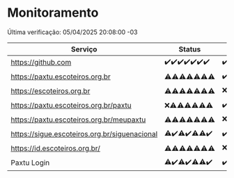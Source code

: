 # Monitoramento

Última verificação: 05/04/2025 20:08:00 -03

|Serviço|Status|Últimas 24h|
|---|---|---|
|https://github.com|<span title="2025-03-29: OK=23">✔️</span><span title="2025-03-30: OK=23">✔️</span><span title="2025-03-31: OK=23">✔️</span><span title="2025-04-01: OK=23">✔️</span><span title="2025-04-02: OK=23">✔️</span><span title="2025-04-03: OK=23">✔️</span><span title="2025-04-04: OK=22">✔️</span>|<span title="04/04/2025 20:08:00 -03 : 200">✔️</span><span title="04/04/2025 21:42:00 -03 : 200">✔️</span><span title="04/04/2025 23:16:00 -03 : 200">✔️</span><span title="05/04/2025 00:22:00 -03 : 200">✔️</span><span title="05/04/2025 01:10:00 -03 : 200">✔️</span><span title="05/04/2025 02:08:00 -03 : 200">✔️</span><span title="05/04/2025 03:11:00 -03 : 200">✔️</span><span title="05/04/2025 04:08:00 -03 : 200">✔️</span><span title="05/04/2025 05:10:00 -03 : 200">✔️</span><span title="05/04/2025 06:08:00 -03 : 200">✔️</span><span title="05/04/2025 07:08:00 -03 : 200">✔️</span><span title="05/04/2025 08:06:00 -03 : 200">✔️</span><span title="05/04/2025 09:14:00 -03 : 200">✔️</span><span title="05/04/2025 10:15:00 -03 : 200">✔️</span><span title="05/04/2025 11:07:00 -03 : 200">✔️</span><span title="05/04/2025 12:07:00 -03 : 200">✔️</span><span title="05/04/2025 13:08:00 -03 : 200">✔️</span><span title="05/04/2025 14:06:00 -03 : 200">✔️</span><span title="05/04/2025 15:10:00 -03 : 200">✔️</span><span title="05/04/2025 16:06:00 -03 : 200">✔️</span><span title="05/04/2025 17:08:00 -03 : 200">✔️</span><span title="05/04/2025 18:07:00 -03 : 200">✔️</span><span title="05/04/2025 19:07:00 -03 : 200">✔️</span><span title="05/04/2025 20:08:00 -03 : 200">✔️</span>|
|https://paxtu.escoteiros.org.br|<span title="2025-03-29: OK=3, Falhas=20">⚠️</span><span title="2025-03-30: OK=5, Falhas=18">⚠️</span><span title="2025-03-31: OK=4, Falhas=19">⚠️</span><span title="2025-04-01: OK=3, Falhas=20">⚠️</span><span title="2025-04-02: OK=11, Falhas=12">⚠️</span><span title="2025-04-03: OK=10, Falhas=13">⚠️</span><span title="2025-04-04: OK=10, Falhas=12">⚠️</span>|<span title="04/04/2025 20:08:00 -03 : 200">✔️</span><span title="04/04/2025 21:42:00 -03 : 200">✔️</span><span title="04/04/2025 23:16:00 -03 : 403">❌</span><span title="05/04/2025 00:22:00 -03 : 403">❌</span><span title="05/04/2025 01:10:00 -03 : 403">❌</span><span title="05/04/2025 02:08:00 -03 : 200">✔️</span><span title="05/04/2025 03:11:00 -03 : 200">✔️</span><span title="05/04/2025 04:08:00 -03 : 200">✔️</span><span title="05/04/2025 05:10:00 -03 : 200">✔️</span><span title="05/04/2025 06:08:00 -03 : 200">✔️</span><span title="05/04/2025 07:08:00 -03 : 403">❌</span><span title="05/04/2025 08:06:00 -03 : 200">✔️</span><span title="05/04/2025 09:14:00 -03 : 403">❌</span><span title="05/04/2025 10:15:00 -03 : 403">❌</span><span title="05/04/2025 11:07:00 -03 : 403">❌</span><span title="05/04/2025 12:07:00 -03 : 200">✔️</span><span title="05/04/2025 13:08:00 -03 : 200">✔️</span><span title="05/04/2025 14:06:00 -03 : 403">❌</span><span title="05/04/2025 15:10:00 -03 : 403">❌</span><span title="05/04/2025 16:06:00 -03 : 403">❌</span><span title="05/04/2025 17:08:00 -03 : 200">✔️</span><span title="05/04/2025 18:07:00 -03 : 200">✔️</span><span title="05/04/2025 19:07:00 -03 : 200">✔️</span><span title="05/04/2025 20:08:00 -03 : 403">❌</span>|
|https://escoteiros.org.br|<span title="2025-03-29: OK=1, Falhas=22">⚠️</span><span title="2025-03-30: OK=1, Falhas=22">⚠️</span><span title="2025-03-31: OK=5, Falhas=18">⚠️</span><span title="2025-04-01: OK=2, Falhas=21">⚠️</span><span title="2025-04-02: OK=8, Falhas=15">⚠️</span><span title="2025-04-03: OK=5, Falhas=18">⚠️</span><span title="2025-04-04: OK=8, Falhas=14">⚠️</span>|<span title="04/04/2025 20:08:00 -03 : 403">❌</span><span title="04/04/2025 21:42:00 -03 : 403">❌</span><span title="04/04/2025 23:16:00 -03 : 403">❌</span><span title="05/04/2025 00:22:00 -03 : 403">❌</span><span title="05/04/2025 01:10:00 -03 : 403">❌</span><span title="05/04/2025 02:08:00 -03 : 403">❌</span><span title="05/04/2025 03:11:00 -03 : 403">❌</span><span title="05/04/2025 04:08:00 -03 : 403">❌</span><span title="05/04/2025 05:10:00 -03 : 403">❌</span><span title="05/04/2025 06:08:00 -03 : 403">❌</span><span title="05/04/2025 07:08:00 -03 : 403">❌</span><span title="05/04/2025 08:06:00 -03 : 403">❌</span><span title="05/04/2025 09:14:00 -03 : 403">❌</span><span title="05/04/2025 10:15:00 -03 : 403">❌</span><span title="05/04/2025 11:07:00 -03 : 200">✔️</span><span title="05/04/2025 12:07:00 -03 : 403">❌</span><span title="05/04/2025 13:08:00 -03 : 403">❌</span><span title="05/04/2025 14:06:00 -03 : 403">❌</span><span title="05/04/2025 15:10:00 -03 : 403">❌</span><span title="05/04/2025 16:06:00 -03 : 403">❌</span><span title="05/04/2025 17:08:00 -03 : 403">❌</span><span title="05/04/2025 18:07:00 -03 : 403">❌</span><span title="05/04/2025 19:07:00 -03 : 403">❌</span><span title="05/04/2025 20:08:00 -03 : 403">❌</span>|
|https://paxtu.escoteiros.org.br/paxtu|<span title="2025-03-29: Falhas=23">❌</span><span title="2025-03-30: OK=1, Falhas=22">⚠️</span><span title="2025-03-31: OK=3, Falhas=20">⚠️</span><span title="2025-04-01: OK=9, Falhas=14">⚠️</span><span title="2025-04-02: OK=3, Falhas=20">⚠️</span><span title="2025-04-03: OK=9, Falhas=14">⚠️</span><span title="2025-04-04: OK=4, Falhas=18">⚠️</span>|<span title="04/04/2025 20:08:00 -03 : 200">✔️</span><span title="04/04/2025 21:42:00 -03 : 403">❌</span><span title="04/04/2025 23:16:00 -03 : 403">❌</span><span title="05/04/2025 00:22:00 -03 : 403">❌</span><span title="05/04/2025 01:10:00 -03 : 403">❌</span><span title="05/04/2025 02:08:00 -03 : 200">✔️</span><span title="05/04/2025 03:11:00 -03 : 403">❌</span><span title="05/04/2025 04:08:00 -03 : 200">✔️</span><span title="05/04/2025 05:10:00 -03 : 403">❌</span><span title="05/04/2025 06:08:00 -03 : 403">❌</span><span title="05/04/2025 07:08:00 -03 : 200">✔️</span><span title="05/04/2025 08:06:00 -03 : 403">❌</span><span title="05/04/2025 09:14:00 -03 : 403">❌</span><span title="05/04/2025 10:15:00 -03 : 403">❌</span><span title="05/04/2025 11:07:00 -03 : 403">❌</span><span title="05/04/2025 12:07:00 -03 : 403">❌</span><span title="05/04/2025 13:08:00 -03 : 403">❌</span><span title="05/04/2025 14:06:00 -03 : 403">❌</span><span title="05/04/2025 15:10:00 -03 : 403">❌</span><span title="05/04/2025 16:06:00 -03 : 403">❌</span><span title="05/04/2025 17:08:00 -03 : 403">❌</span><span title="05/04/2025 18:07:00 -03 : 200">✔️</span><span title="05/04/2025 19:07:00 -03 : 403">❌</span><span title="05/04/2025 20:08:00 -03 : 403">❌</span>|
|https://paxtu.escoteiros.org.br/meupaxtu|<span title="2025-03-29: OK=1, Falhas=22">⚠️</span><span title="2025-03-30: OK=1, Falhas=22">⚠️</span><span title="2025-03-31: OK=2, Falhas=21">⚠️</span><span title="2025-04-01: OK=4, Falhas=19">⚠️</span><span title="2025-04-02: OK=5, Falhas=18">⚠️</span><span title="2025-04-03: OK=6, Falhas=17">⚠️</span><span title="2025-04-04: OK=4, Falhas=18">⚠️</span>|<span title="04/04/2025 20:08:00 -03 : 403">❌</span><span title="04/04/2025 21:42:00 -03 : 403">❌</span><span title="04/04/2025 23:16:00 -03 : 403">❌</span><span title="05/04/2025 00:22:00 -03 : 403">❌</span><span title="05/04/2025 01:10:00 -03 : 403">❌</span><span title="05/04/2025 02:08:00 -03 : 200">✔️</span><span title="05/04/2025 03:11:00 -03 : 403">❌</span><span title="05/04/2025 04:08:00 -03 : 403">❌</span><span title="05/04/2025 05:10:00 -03 : 200">✔️</span><span title="05/04/2025 06:08:00 -03 : 403">❌</span><span title="05/04/2025 07:08:00 -03 : 403">❌</span><span title="05/04/2025 08:06:00 -03 : 200">✔️</span><span title="05/04/2025 09:14:00 -03 : 403">❌</span><span title="05/04/2025 10:15:00 -03 : 403">❌</span><span title="05/04/2025 11:07:00 -03 : 403">❌</span><span title="05/04/2025 12:07:00 -03 : 403">❌</span><span title="05/04/2025 13:08:00 -03 : 403">❌</span><span title="05/04/2025 14:06:00 -03 : 200">✔️</span><span title="05/04/2025 15:10:00 -03 : 403">❌</span><span title="05/04/2025 16:06:00 -03 : 200">✔️</span><span title="05/04/2025 17:08:00 -03 : 200">✔️</span><span title="05/04/2025 18:07:00 -03 : 403">❌</span><span title="05/04/2025 19:07:00 -03 : 403">❌</span><span title="05/04/2025 20:08:00 -03 : 200">✔️</span>|
|https://sigue.escoteiros.org.br/siguenacional|<span title="2025-03-29: OK=22, Falhas=1">⚠️</span><span title="2025-03-30: OK=23">✔️</span><span title="2025-03-31: OK=22, Falhas=1">⚠️</span><span title="2025-04-01: OK=23">✔️</span><span title="2025-04-02: OK=22, Falhas=1">⚠️</span><span title="2025-04-03: OK=22, Falhas=1">⚠️</span><span title="2025-04-04: OK=22">✔️</span>|<span title="04/04/2025 20:08:00 -03 : 200">✔️</span><span title="04/04/2025 21:42:00 -03 : 200">✔️</span><span title="04/04/2025 23:16:00 -03 : 200">✔️</span><span title="05/04/2025 00:22:00 -03 : 200">✔️</span><span title="05/04/2025 01:10:00 -03 : 200">✔️</span><span title="05/04/2025 02:08:00 -03 : 200">✔️</span><span title="05/04/2025 03:11:00 -03 : 200">✔️</span><span title="05/04/2025 04:08:00 -03 : 200">✔️</span><span title="05/04/2025 05:10:00 -03 : 200">✔️</span><span title="05/04/2025 06:08:00 -03 : 200">✔️</span><span title="05/04/2025 07:08:00 -03 : 200">✔️</span><span title="05/04/2025 08:06:00 -03 : 200">✔️</span><span title="05/04/2025 09:14:00 -03 : 200">✔️</span><span title="05/04/2025 10:15:00 -03 : 200">✔️</span><span title="05/04/2025 11:07:00 -03 : 200">✔️</span><span title="05/04/2025 12:07:00 -03 : 200">✔️</span><span title="05/04/2025 13:08:00 -03 : 200">✔️</span><span title="05/04/2025 14:06:00 -03 : 200">✔️</span><span title="05/04/2025 15:10:00 -03 : 200">✔️</span><span title="05/04/2025 16:06:00 -03 : 200">✔️</span><span title="05/04/2025 17:08:00 -03 : 200">✔️</span><span title="05/04/2025 18:07:00 -03 : 200">✔️</span><span title="05/04/2025 19:07:00 -03 : 200">✔️</span><span title="05/04/2025 20:08:00 -03 : 200">✔️</span>|
|https://id.escoteiros.org.br/|<span title="2025-03-29: OK=4, Falhas=19">⚠️</span><span title="2025-03-30: OK=4, Falhas=19">⚠️</span><span title="2025-03-31: OK=5, Falhas=18">⚠️</span><span title="2025-04-01: OK=9, Falhas=14">⚠️</span><span title="2025-04-02: OK=11, Falhas=12">⚠️</span><span title="2025-04-03: OK=12, Falhas=11">⚠️</span><span title="2025-04-04: OK=10, Falhas=12">⚠️</span>|<span title="04/04/2025 20:08:00 -03 : 403">❌</span><span title="04/04/2025 21:42:00 -03 : 403">❌</span><span title="04/04/2025 23:16:00 -03 : 403">❌</span><span title="05/04/2025 00:22:00 -03 : 403">❌</span><span title="05/04/2025 01:10:00 -03 : 200">✔️</span><span title="05/04/2025 02:08:00 -03 : 200">✔️</span><span title="05/04/2025 03:11:00 -03 : 200">✔️</span><span title="05/04/2025 04:08:00 -03 : 403">❌</span><span title="05/04/2025 05:10:00 -03 : 200">✔️</span><span title="05/04/2025 06:08:00 -03 : 403">❌</span><span title="05/04/2025 07:08:00 -03 : 200">✔️</span><span title="05/04/2025 08:06:00 -03 : 200">✔️</span><span title="05/04/2025 09:14:00 -03 : 200">✔️</span><span title="05/04/2025 10:15:00 -03 : 403">❌</span><span title="05/04/2025 11:07:00 -03 : 403">❌</span><span title="05/04/2025 12:07:00 -03 : 200">✔️</span><span title="05/04/2025 13:08:00 -03 : 200">✔️</span><span title="05/04/2025 14:06:00 -03 : 403">❌</span><span title="05/04/2025 15:10:00 -03 : 200">✔️</span><span title="05/04/2025 16:06:00 -03 : 403">❌</span><span title="05/04/2025 17:08:00 -03 : 200">✔️</span><span title="05/04/2025 18:07:00 -03 : 200">✔️</span><span title="05/04/2025 19:07:00 -03 : 403">❌</span><span title="05/04/2025 20:08:00 -03 : 200">✔️</span>|
|Paxtu Login|<span title="2025-03-29: OK=22, Falhas=1">⚠️</span><span title="2025-03-30: OK=23">✔️</span><span title="2025-03-31: OK=22, Falhas=1">⚠️</span><span title="2025-04-01: OK=23">✔️</span><span title="2025-04-02: OK=22, Falhas=1">⚠️</span><span title="2025-04-03: OK=22, Falhas=1">⚠️</span><span title="2025-04-04: OK=22">✔️</span>|<span title="04/04/2025 20:08:00 -03 : 200">✔️</span><span title="04/04/2025 21:42:00 -03 : 200">✔️</span><span title="04/04/2025 23:16:00 -03 : 200">✔️</span><span title="05/04/2025 00:22:00 -03 : 200">✔️</span><span title="05/04/2025 01:10:00 -03 : 200">✔️</span><span title="05/04/2025 02:08:00 -03 : 200">✔️</span><span title="05/04/2025 03:11:00 -03 : 200">✔️</span><span title="05/04/2025 04:08:00 -03 : 200">✔️</span><span title="05/04/2025 05:10:00 -03 : 200">✔️</span><span title="05/04/2025 06:08:00 -03 : 200">✔️</span><span title="05/04/2025 07:08:00 -03 : 200">✔️</span><span title="05/04/2025 08:06:00 -03 : 200">✔️</span><span title="05/04/2025 09:14:00 -03 : 200">✔️</span><span title="05/04/2025 10:15:00 -03 : 200">✔️</span><span title="05/04/2025 11:07:00 -03 : 200">✔️</span><span title="05/04/2025 12:07:00 -03 : 200">✔️</span><span title="05/04/2025 13:08:00 -03 : 200">✔️</span><span title="05/04/2025 14:06:00 -03 : 200">✔️</span><span title="05/04/2025 15:10:00 -03 : 200">✔️</span><span title="05/04/2025 16:06:00 -03 : 200">✔️</span><span title="05/04/2025 17:08:00 -03 : 200">✔️</span><span title="05/04/2025 18:07:00 -03 : 200">✔️</span><span title="05/04/2025 19:07:00 -03 : 200">✔️</span><span title="05/04/2025 20:08:00 -03 : 200">✔️</span>|

